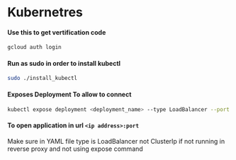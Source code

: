 # Kubernetres

#### Use this to get vertification code
```bash
gcloud auth login
```
#### Run as sudo in order to install kubectl
```bash
sudo ./install_kubectl
```
#### Exposes Deployment To allow to connect
```bash
kubectl expose deployment <deployment_name> --type LoadBalancer --port <application_port>
```
#### To open application in url `<ip address>:port`
Make sure in YAML file type is LoadBalancer not ClusterIp if not running in reverse proxy and not using expose command
